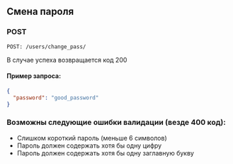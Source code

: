 ## Смена пароля

### POST
`POST: /users/change_pass/`

В случае успеха возвращается код 200

#### Пример запроса:
```json
{
  "password": "good_password"
}

```

### Возможны следующие ошибки валидации (везде 400 код):

- Слишком короткий пароль (меньше 6 символов)
- Пароль должен содержать хотя бы одну цифру
- Пароль должен содержать хотя бы одну заглавную букву
